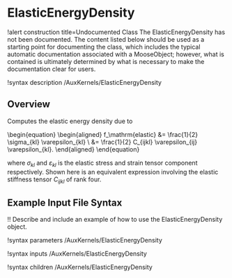 # ElasticEnergyDensity

!alert construction title=Undocumented Class
The ElasticEnergyDensity has not been documented. The content listed below should be used as a starting point for
documenting the class, which includes the typical automatic documentation associated with a
MooseObject; however, what is contained is ultimately determined by what is necessary to make the
documentation clear for users.

!syntax description /AuxKernels/ElasticEnergyDensity

## Overview

Computes the elastic energy density due to

\begin{equation}
  \begin{aligned}
    f_\mathrm{elastic} &= \frac{1}{2} \sigma_{kl} \varepsilon_{kl} \\
    &= \frac{1}{2} C_{ijkl} \varepsilon_{ij} \varepsilon_{kl}.
  \end{aligned}
\end{equation}

where $\sigma_{kl}$ and $\varepsilon_{kl}$ is the elastic stress and strain tensor component respectively. Shown here is an equivalent expression involving the elastic stiffness tensor $C_{ijkl}$ of rank four.

## Example Input File Syntax

!! Describe and include an example of how to use the ElasticEnergyDensity object.

!syntax parameters /AuxKernels/ElasticEnergyDensity

!syntax inputs /AuxKernels/ElasticEnergyDensity

!syntax children /AuxKernels/ElasticEnergyDensity
